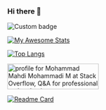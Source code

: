 ### Hi there 👋

<!--
**MohammadMahdiMohammadiM/MohammadMahdiMohammadiM** is a ✨ _special_ ✨ repository because its `README.md` (this file) appears on your GitHub profile.

Here are some ideas to get you started:

- 🔭 I’m currently working on ...
- 🌱 I’m currently learning ...
- 👯 I’m looking to collaborate on ...
- 🤔 I’m looking for help with ...
- 💬 Ask me about ...
- 📫 How to reach me: ...
- 😄 Pronouns: ...
- ⚡ Fun fact: ...
-->
![Custom badge](https://img.shields.io/badge/Title%3A-Web%20Developer-red)

[![My Awesome Stats](https://awesome-github-stats.azurewebsites.net/user-stats/MohammadMahdiMohammadiM?cardType=github&theme=dracula)](https://git.io/awesome-stats-card)

[![Top Langs](https://github-readme-stats.vercel.app/api/top-langs/?username=MohammadMahdiMohammadiM)](https://github.com/anuraghazra/github-readme-stats)

<a href="https://stackoverflow.com/users/17306200/mohammad-mahdi-mohammadi-m"><img src="https://stackoverflow.com/users/flair/17306200.png" width="208" height="58" alt="profile for Mohammad Mahdi Mohammadi M at Stack Overflow, Q&amp;A for professional and enthusiast programmers" title="profile for Mohammad Mahdi Mohammadi M at Stack Overflow, Q&amp;A for professional and enthusiast programmers"></a>


[![Readme Card](https://github-readme-stats.vercel.app/api/pin/?username=MohammadMahdiMohammadiM&repo=atemplate)](https://github.com/anuraghazra/github-readme-stats)

